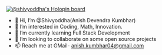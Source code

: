 [![@shivyoddha's Holopin board](https://holopin.me/shivyoddha)](https://holopin.io/@shivyoddha)
- 👋 Hi, I’m @Shivyoddha(Anish Devendra Kumbhar)
- 👀 I’m interested in Coding, Math, Innovation.
- 🌱 I’m currently learning Full Stack Development
- 💞️ I’m looking to collaborate on some open source projects
- 📫 Reach me at GMail- anish.kumbhar04@gmail.com 

<!---
Shivyoddha/Shivyoddha is a ✨ special ✨ repository because its `README.md` (this file) appears on your GitHub profile.
You can click the Preview link to take a look at your changes.
--->
